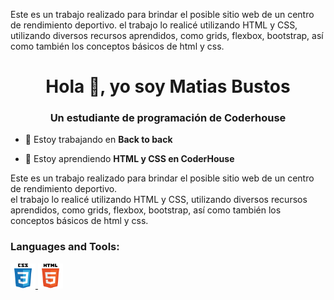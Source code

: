 Este es un trabajo realizado para brindar el posible sitio web de un centro de rendimiento deportivo.
el trabajo lo realicé utilizando HTML y CSS, utilizando diversos recursos aprendidos, como grids, flexbox, bootstrap, así como también los conceptos básicos de html y css.

<h1 align="center">Hola 👋, yo soy Matias Bustos</h1>
<h3 align="center">Un estudiante de programación de Coderhouse</h3>

- 🔭 Estoy trabajando en **Back to back**

- 🌱 Estoy aprendiendo **HTML y CSS en CoderHouse**

<p align="left">
Este es un trabajo realizado para brindar el posible sitio web de un centro de rendimiento deportivo. <br>
el trabajo lo realicé utilizando HTML y CSS, utilizando diversos recursos aprendidos, como grids, flexbox, bootstrap, así como también los conceptos básicos de html y css.
</p>

<h3 align="left">Languages and Tools:</h3>
<p align="left"> <a href="https://www.w3schools.com/css/" target="_blank" rel="noreferrer"> <img src="https://raw.githubusercontent.com/devicons/devicon/master/icons/css3/css3-original-wordmark.svg" alt="css3" width="40" height="40"/> </a> <a href="https://www.w3.org/html/" target="_blank" rel="noreferrer"> <img src="https://raw.githubusercontent.com/devicons/devicon/master/icons/html5/html5-original-wordmark.svg" alt="html5" width="40" height="40"/> </a> </p>
